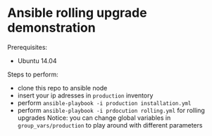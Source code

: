 # Ansible rolling upgrade demonstration
Prerequisites:
- Ubuntu 14.04

Steps to perform:
- clone this repo to ansible node
- insert your ip adresses in `production` inventory
- perform `ansible-playbook -i production installation.yml`
- perform `ansible-playbook -i prdocution rolling.yml` for rolling upgrades
Notice: you can change global variables in `group_vars/production` to play around with different parameters
